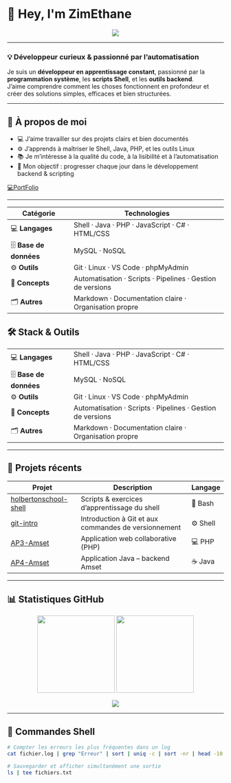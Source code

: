 # 👋 Hey, I'm <strong>ZimEthane</strong></h3>

<!-- 🌊 BANNIÈRE -->
<p align="center">
  <img src="https://capsule-render.vercel.app/api?type=waving&height=200&color=0:1a1a1a,100:007acc&text=ZimEthane%20💻&fontColor=ffffff&fontAlignY=40&fontSize=50&animation=fadeIn" />
</p>

---

### 💡 Développeur curieux & passionné par l’automatisation

Je suis un **développeur en apprentissage constant**, passionné par la **programmation système**, les **scripts Shell**, et les **outils backend**.  
J’aime comprendre comment les choses fonctionnent en profondeur et créer des solutions simples, efficaces et bien structurées.

---

## 🧠 À propos de moi

- 💻 J’aime travailler sur des projets clairs et bien documentés  
- ⚙️ J’apprends à maîtriser le Shell, Java, PHP, et les outils Linux  
- 📚 Je m’intéresse à la qualité du code, à la lisibilité et à l’automatisation  
- 🚀 Mon objectif : progresser chaque jour dans le développement backend & scripting

[💻PortFolio](https://portfolio-ethanezimmermann.fr/)

---

<p align="center">

| Catégorie | Technologies |
|------------|--------------|
| 💻 **Langages** | Shell · Java · PHP · JavaScript · C# · HTML/CSS |
| 🗄️ **Base de données** | MySQL · NoSQL |
| ⚙️ **Outils** | Git · Linux · VS Code · phpMyAdmin |
| 🧩 **Concepts** | Automatisation · Scripts · Pipelines · Gestion de versions |
| 🗂️ **Autres** | Markdown · Documentation claire · Organisation propre |

</p>

## 🛠️ Stack & Outils

<p align="center">
  <table>
    <tr>
      <td>💻 <strong>Langages</strong></td>
      <td>Shell · Java · PHP · JavaScript · C# · HTML/CSS</td>
    </tr>
    <tr>
      <td>🗄️ <strong>Base de données</strong></td>
      <td>MySQL · NoSQL</td>
    </tr>
    <tr>
      <td>⚙️ <strong>Outils</strong></td>
      <td>Git · Linux · VS Code · phpMyAdmin</td>
    </tr>
    <tr>
      <td>🧩 <strong>Concepts</strong></td>
      <td>Automatisation · Scripts · Pipelines · Gestion de versions</td>
    </tr>
    <tr>
      <td>🗂️ <strong>Autres</strong></td>
      <td>Markdown · Documentation claire · Organisation propre</td>
    </tr>
  </table>
</p>


---

## 📂 Projets récents

| Projet | Description | Langage |
|---------|--------------|----------|
| [holbertonschool-shell](https://github.com/ZimEthane/holbertonschool-shell) | Scripts & exercices d’apprentissage du shell | 🐚 Bash |
| [git-intro](https://github.com/ZimEthane/git-intro) | Introduction à Git et aux commandes de versionnement | ⚙️ Shell |
| [AP3-Amset](https://github.com/ZimEthane/AP3-Amset) | Application web collaborative (PHP) | 💻 PHP |
| [AP4-Amset](https://github.com/ZimEthane/AP4-Amset) | Application Java – backend Amset | ☕ Java |

---

## 📊 Statistiques GitHub

<!-- 📊 GITHUB STATS -->
<div align="center">
  <img height="180em" src="https://github-readme-stats.vercel.app/api?username=ZimEthane&show_icons=true&theme=tokyonight&hide_border=true&bg_color=0d1117&title_color=00aaff&icon_color=00aaff&text_color=c9d1d9"/>
  <img height="180em" src="https://github-readme-stats.vercel.app/api/top-langs/?username=ZimEthane&layout=compact&theme=tokyonight&hide_border=true&bg_color=0d1117&title_color=00aaff&text_color=c9d1d9"/>
</div>

<!-- ⚙️ FOOTER -->
<p align="center">
  <img src="https://capsule-render.vercel.app/api?type=waving&height=100&section=footer&color=0:007acc,100:1a1a1a" />
</p>

---

## 🧰 Commandes Shell

```bash
# Compter les erreurs les plus fréquentes dans un log
cat fichier.log | grep "Erreur" | sort | uniq -c | sort -nr | head -10

# Sauvegarder et afficher simultanément une sortie
ls | tee fichiers.txt

